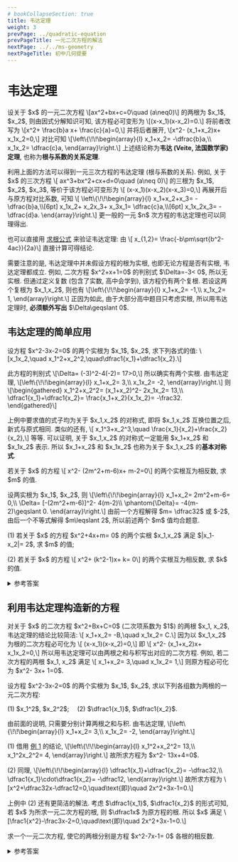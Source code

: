 ```yaml
---
# bookCollapseSection: true
title: 韦达定理
weight: 3
prevPage: ../quadratic-equation
prevPageTitle: 一元二次方程的解法
nextPage: ../../ms-geometry
nextPageTitle: 初中几何提要
---
```


# 韦达定理

<p>设关于 $x$ 的一元二次方程 
\[ax^2+bx+c=0\quad (a\neq0)\]
的两根为 $x_1$, $x_2$, 则由因式分解知识可知, 该方程必可变形为 
\[(x-x_1)(x-x_2)=0.\]
将前者改写为 
\[x^2+ \frac{b}a x+ \frac{c}{a}=0,\]
并将后者展开, 
\[x^2- (x_1+x_2)x+ x_1x_2=0,\]
对比可知
\[\left\{\!\!\begin{array}{l}
    x_1+x_2= -\dfrac{b}a,\\
    x_1x_2= \dfrac{c}a,
\end{array}\right.\]
上述结论称为<strong>韦达 (Veite, 法国数学家) 定理</strong>, 也称为<strong>根与系数的关系定理</strong>.</p>

<myremark>
    <p>利用上面的方法可以得到一元三次方程的韦达定理 (根与系数的关系). 例如, 关于 $x$ 的三次方程 \[
        ax^3+bx^2+cx+d=0\quad (a\neq 0)\]
    的三根为 $x_1$, $x_2$, $x_3$, 等价于该方程必可变形为 \[
        (x-x_1)(x-x_2)(x-x_3)=0,\]
    再展开后与原方程对比系数, 可知 \[
    \left\{\!\!\begin{array}{l}
        x_1+x_2+x_3= -\dfrac{b}a,\\[6pt]
        x_1x_2+ x_2x_3+ x_3x_1= \dfrac{c}a,\\[6pt]
        x_1x_2x_3= -\dfrac{d}a.
    \end{array}\right.\]
    更一般的一元 $n$ 次方程的韦达定理也可以同理得出.</p>
</myremark>

也可以直接用 [求根公式](../quadratic-equation#求根公式) 来验证韦达定理: 由 \\[
    x_{1,2}= \frac{-b\pm\sqrt{b^2-4ac}}{2a}\\]
直接计算可得结论.

<p>需要注意的是, 韦达定理中并未假设方程的根为实根, 也即无论方程是否有实根, 韦达定理都成立. 例如, 二次方程 $x^2+x+1=0$ 的判别式 $\Delta=-3< 0$, 所以无实根. 但通过定义复数 (包含了实数, 高中会学到), 该方程仍有两个复根. 若设这两个复根为 $x_1,x_2$, 则也有
\[\left\{\!\!\begin{array}{l}
    x_1+x_2= -1,\\
    x_1x_2= 1,
\end{array}\right.\]
正因为如此, 由于大部分高中题目只考虑实根, 所以用韦达定理时, <strong>必须额外写出</strong> $\Delta\geqslant 0$.</p>

## 韦达定理的简单应用

<myexample id="例 1">
    <p>设方程 $x^2-3x-2=0$ 的两个实根为 $x_1$, $x_2$, 求下列各式的值: \[x_1x_2,\quad x_1^2+x_2^2,\quad\dfrac1{x_1}+\dfrac1{x_2}.\]</p>
</myexample>
<mysolution>
    <p>此方程的判别式
    \[\Delta= (-3)^2-4(-2)= 17>0,\]
    所以确实有两个实根. 由韦达定理, \[\left\{\!\!\begin{array}{l}
        x_1+x_2= 3,\\
        x_1x_2= -2,
    \end{array}\right.\] 则 \[\begin{gathered}
        x_1^2+x_2^2= (x_1+x_2)^2- 2x_1x_2= 13,\\
        \dfrac1{x_1}+\dfrac1{x_2}= \frac{x_1+x_2}{x_1x_2}= -\frac32.
    \end{gathered}\]</p>
</mysolution>

<myremark>
    <p>上例中要求值的式子均为关于 $x_1,x_2$ 的对称式, 即将 $x_1,x_2$ 互换位置之后, 新式与原式相同. 类似的还有, \[
        x_1^3+x_2^3,\quad \frac{x_1}{x_2}+\frac{x_2}{x_2},\]
    等等. 可以证明, 关于 $x_1,x_2$ 的对称式一定能用 $x_1+x_2$ 和 $x_1x_2$ 表示. 所以 $x_1+x_2$ 和 $x_1x_2$ 也称为关于 $x_1,x_2$ 的<strong>基本对称式</strong>.</p>
</myremark>

<myexample>
    <p>若关于 $x$ 的方程 \[
        x^2- (2m^2+m-6)x+ m-2=0\]
    的两个实根互为相反数, 求 $m$ 的值.</p>
</myexample>

<mysolution>
    <p>设两实根为 $x_1$, $x_2$, 则 \[\left\{\!\!\begin{array}{l}
        x_1+x_2= 2m^2+m-6= 0,\\
        \Delta= [-(2m^2+m-6)]^2- 4(m-2)\\
        \phantom{\Delta}= -4(m-2)\geqslant 0.
    \end{array}\right.\] 由前一个方程解得 $m= \dfrac32$ 或 $-2$, 由后一个不等式解得 $m\leqslant 2$, 所以前述两个 $m$ 值均合题意.</p>
</mysolution>

<myexercise>
    <p>(1) 若关于 $x$ 的方程 $x^2+4x+m= 0$ 的两个实根 $x_1,x_2$ 满足 $|x_1- x_2|= 2$, 求 $m$ 的值;</p>
    <p>(2) 若关于 $x$ 的方程 \[
        x^2+ (k^2-1)x+ k= 0\]
    的两个实根互为相反数, 求 $k$ 的值.</p>
</myexercise>

<details><summary>参考答案</summary>
    <p>(1) (简解) 利用 \[
        |x_1- x_2|^2= (x_1+x_2)^2- 4x_1 x_2\]
    和韦达定理可知, $4= 4^2- 4m$, 则 $m=3$, 此时 $\Delta= 4>0$, 符合题意;</p>
    <p>(2) (简解) 由两实根互为相反数和韦达定理知, $k^2-1= 0$, 则 $k= \pm1$, 再检验判别式知, $k=-1$.</p>
</details>

## 利用韦达定理构造新的方程

<p>对关于 $x$ 的二次方程 $x^2+Bx+C=0$ (二次项系数为 $1$) 的两根 $x_1, x_2$, 韦达定理的结论比较简洁: \[
    x_1+x_2= -B,\quad x_1x_2= C.\]
因为以 $x_1,x_2$ 为根的二次方程必可化为 \[
    (x-x_1)(x-x_2)=0,\]
即 \[
    x^2- (x_1+x_2)x+ x_1x_2=0,\]
所以用韦达定理可以由两根之和与积写出对应的二次方程. 例如, 若二次方程的两根 $x_1, x_2$ 满足 \[
    x_1+x_2= 3,\quad x_1x_2= 1,\]
则原方程必可化为 $x^2- 3x+ 1=0$.</p>

<myexample>
    <p>设方程 $x^2-3x-2=0$ 的两个实根为 $x_1$, $x_2$, 求以下列各组数为两根的一元二次方程:</p>
    <p>(1) $x_1^2$, $x_2^2$;&emsp; (2) $\dfrac1{x_1}$, $\dfrac1{x_2}$.</p>
</myexample>
<mysolution>
    <p>由前面的说明, 只需要分别计算两根之和与积. 由韦达定理, \[\left\{\!\!\begin{array}{l}
        x_1+x_2= 3,\\
        x_1x_2= -2,
    \end{array}\right.\]</p>
    <p>(1) 借用 <a href="#例 1">例 1</a> 的结论, \[\left\{\!\!\begin{array}{l}
        x_1^2+x_2^2= 13,\\
        x_1^2x_2^2= 4,
    \end{array}\right.\] 故所求方程为 $x^2- 13x+4=0$.</p>
    <p>(2) 同理, \[\left\{\!\!\begin{array}{l}
        \dfrac1{x_1}+\dfrac1{x_2}= -\dfrac32,\\
        \dfrac1{x_1}\cdot\dfrac1{x_2}= -\dfrac12,
    \end{array}\right.\] 故所求方程为 \[x^2+\dfrac32x-\dfrac12=0,\quad\text{即}\quad 2x^2+3x-1=0.\]</p>
</mysolution>

<myremark>
    <p>上例中 (2) 还有更简洁的解法. 考虑 $\dfrac1{x_1}$, $\dfrac1{x_2}$ 的形式可知, 若 $x$ 为所求一元二次方程的根, 则 $\dfrac1x$ 为原方程的根. 所以 $x$ 满足 \[\frac1{x^2}-\frac3x-2=0,\quad\text{即}\quad 2x^2+3x-1=0.\]</p>
</myremark>

<myexercise>
    <p>求一个一元二次方程, 使它的两根分别是方程 $x^2-7x-1= 0$ 各根的相反数.</p>
</myexercise>

<details><summary>参考答案</summary>
    <p>$x^2+7x-1=0$.</p>
</details>
